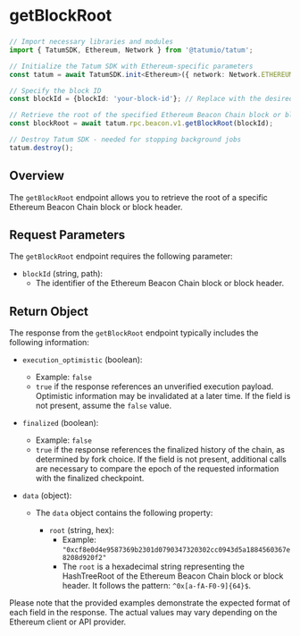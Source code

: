 # getBlockRoot

###

```typescript
// Import necessary libraries and modules
import { TatumSDK, Ethereum, Network } from '@tatumio/tatum';

// Initialize the Tatum SDK with Ethereum-specific parameters
const tatum = await TatumSDK.init<Ethereum>({ network: Network.ETHEREUM_HOLESKY });

// Specify the block ID
const blockId = {blockId: 'your-block-id'}; // Replace with the desired block ID

// Retrieve the root of the specified Ethereum Beacon Chain block or block header
const blockRoot = await tatum.rpc.beacon.v1.getBlockRoot(blockId);

// Destroy Tatum SDK - needed for stopping background jobs
tatum.destroy();
```

## Overview

The `getBlockRoot` endpoint allows you to retrieve the root of a specific Ethereum Beacon Chain block or block header.

## Request Parameters

The `getBlockRoot` endpoint requires the following parameter:

- `blockId` (string, path):
  - The identifier of the Ethereum Beacon Chain block or block header.

## Return Object

The response from the `getBlockRoot` endpoint typically includes the following information:

- `execution_optimistic` (boolean):
  - Example: `false`
  - `true` if the response references an unverified execution payload. Optimistic information may be invalidated at a later time. If the field is not present, assume the `false` value.

- `finalized` (boolean):
  - Example: `false`
  - `true` if the response references the finalized history of the chain, as determined by fork choice. If the field is not present, additional calls are necessary to compare the epoch of the requested information with the finalized checkpoint.

- `data` (object):
  - The `data` object contains the following property:

    - `root` (string, hex):
      - Example: `"0xcf8e0d4e9587369b2301d0790347320302cc0943d5a1884560367e8208d920f2"`
      - The `root` is a hexadecimal string representing the HashTreeRoot of the Ethereum Beacon Chain block or block header. It follows the pattern: `^0x[a-fA-F0-9]{64}$`.

Please note that the provided examples demonstrate the expected format of each field in the response. The actual values may vary depending on the Ethereum client or API provider.
